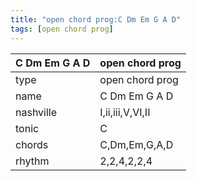 ```yaml
---
title: "open chord prog:C Dm Em G A D"
tags: [open chord prog]
---
```


|C Dm Em G A D|open chord prog|
|---|---|
|type|open chord prog|
|name|C Dm Em G A D|
|nashville|I,ii,iii,V,VI,II|
|tonic|C|
|chords|C,Dm,Em,G,A,D|
|rhythm|2,2,4,2,2,4|


